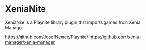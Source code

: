 # XeniaNite

XeniaNite is a Playnite library plugin that imports games from Xenia Manager.

https://github.com/JosefNemec/Playnite/
https://github.com/xenia-manager/xenia-manager
